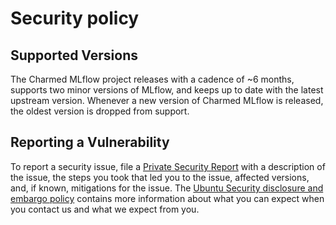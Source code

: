 # Security policy

## Supported Versions

The Charmed MLflow project releases with a cadence of ~6 months, supports two minor versions of MLflow, and keeps up to date with the latest upstream version. Whenever a new version of Charmed MLflow is released, the oldest version is dropped from support.

## Reporting a Vulnerability

To report a security issue, file a [Private Security Report](https://github.com/canonical/base-mlflow/security/advisories/new) with a description of the issue, the steps you took that led you to the issue, affected versions, and, if known, mitigations for the issue.
The [Ubuntu Security disclosure and embargo policy](https://ubuntu.com/security/disclosure-policy) contains more information about what you can expect when you contact us and what we expect from you.
